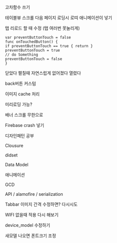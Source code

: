 고차함수 쓰기

테이블뷰 스크롤 다음 페이지 로딩시 로띠 애니메이션이 넣기 

탭 리로드 할 때 수정 (탭 여러번 못눌리게)

~~~
var preventButtonTouch = false 
func onTouchedButton() { 
if preventButtonTouch == true { return } 
preventButtonTouch = true 
// do Something 
preventButtonTouch = false 
}
~~~

닫았다 펼칠때 자연스럽게 없어졌다 열렸다

back버튼 커스텀

이미지 cache 처리

미리로딩 가능?

배너 스크롤 무한으로

Firebase crash 넣기

디자인패턴 공부

Clousure

didset

Data Model

애니메이션

GCD

API / alamofire / serialization

Tabbar 이미지 간격 수정하면? 다시시도

WIFI 없을때 적용 다시 해보기

device_model 수정하기

새모델 나오면 폰트크기 조정




